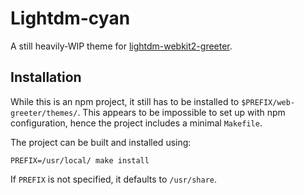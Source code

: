 # Lightdm-cyan

A still heavily-WIP theme for [lightdm-webkit2-greeter](git@github.com:TLATER/lightdm-cyan.git).

## Installation

While this is an npm project, it still has to be installed to
`$PREFIX/web-greeter/themes/`. This appears to be impossible to set up
with npm configuration, hence the project includes a minimal
`Makefile`.

The project can be built and installed using:

``` shell
PREFIX=/usr/local/ make install
```

If `PREFIX` is not specified, it defaults to `/usr/share`.
